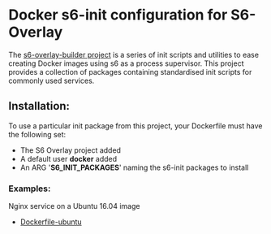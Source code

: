 # Docker s6-init configuration for S6-Overlay

The [s6-overlay-builder project](https://github.com/just-containers/s6-overlay) is a series of init scripts and utilities to ease creating Docker images using s6 as a process supervisor.
This project provides a collection of packages containing standardised init scripts for commonly used services.


## Installation:

To use a particular init package from this project, your Dockerfile must have the following set:

* The S6 Overlay project added
* A default user **docker** added
* An ARG '**S6_INIT_PACKAGES**' naming the s6-init packages to install


### Examples:

Nginx service on a Ubuntu 16.04 image

* [Dockerfile-ubuntu](examples/Dockerfile-ubuntu)
